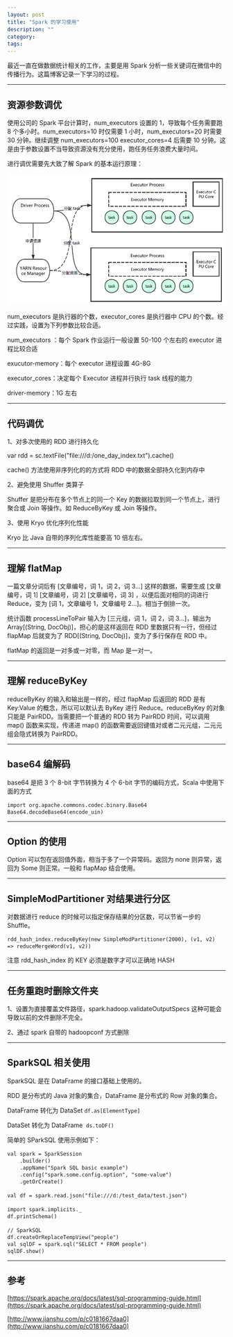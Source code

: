 ```yaml
---
layout: post
title: "Spark 的学习使用"
description: ""
category: 
tags:
---
```


最近一直在做数据统计相关的工作，主要是用 Spark 分析一些关键词在微信中的传播行为。这篇博客记录一下学习的过程。

------------------------

## 资源参数调优

使用公司的 Spark 平台计算时，num_executors 设置的 1，导致每个任务需要跑 8 个多小时。num_executors=10 时仅需要 1 小时，num_executors=20 时需要 30 分钟。继续调整 num_executors=100 executor_cores=4 后需要 10 分钟。这是由于参数设置不当导致资源没有充分使用，跑任务任务浪费大量时间。

进行调优需要先大致了解 Spark 的基本运行原理：

![image](/assets/images/spark-index-1.png)

num_executors 是执行器的个数，executor_cores 是执行器中 CPU 的个数。经过实践，设置为下列参数比较合适。

num_executors ：每个 Spark 作业运行一般设置 50-100 个左右的 executor 进程比较合适

exucutor-memory：每个 executor 进程设置 4G-8G

executor_cores：决定每个 Executor 进程并行执行 task 线程的能力

driver-memory：1G 左右

------------------------

## 代码调优

1、对多次使用的 RDD 进行持久化

var rdd = sc.textFile("file:///d:/one_day_index.txt").cache()

cache() 方法使用非序列化的的方式将 RDD 中的数据全部持久化到内存中

2、避免使用 Shuffer 类算子

Shuffer 是把分布在多个节点上的同一个 Key 的数据拉取到同一个节点上，进行聚合或 Join 等操作。如 ReduceByKey 或 Join 等操作。

3、使用 Kryo 优化序列化性能

Kryo 比 Java 自带的序列化库性能要高 10 倍左右。

------------------------

## 理解 flatMap

一篇文章分词后有 [文章编号，词 1，词 2，词 3...] 这样的数据，需要生成 [文章编号，词 1]  [文章编号，词 2]   [文章编号，词 3] ，以便后面对相同的词进行 Reduce，变为 [词 1，文章编号 1，文章编号 2...]。相当于倒排一次。

统计函数 processLineToPair 输入为 [三元组，词 1，词 2，词 3...]，输出为 Array[(String, DocObj)]，担心的是这样返回在 RDD 里数据只有一行，但经过 flapMap 后就变为了 RDD[(String, DocObj)]，变为了多行保存在 RDD 中。

flatMap 的返回是一对多或一对零，而 Map 是一对一。

------------------------

## 理解 reduceByKey

reduceByKey 的输入和输出是一样的，经过 flapMap 后返回的 RDD 是有 Key:Value 的概念，所以可以默认去 ByKey 进行 Reduce。reduceByKey 的对象只能是 PairRDD。当需要把一个普通的 RDD 转为 PairRDD 时间，可以调用 map() 函数来实现，传递进 map() 的函数需要返回键值对或者二元元组，二元元组会隐式转换为 PairRDD。

------------------------

## base64 编解码

base64 是把 3 个 8-bit 字节转换为 4 个 6-bit 字节的编码方式，Scala 中使用下面的方式

```
import org.apache.commons.codec.binary.Base64
Base64.decodeBase64(encode_uin)
```

------------------------

## Option 的使用

Option 可以包在返回值外面，相当于多了一个异常码。返回为 none 则异常，返回为 Some 则正常。一般和 flapMap 结合使用。

------------------------

## SimpleModPartitioner 对结果进行分区

对数据进行 reduce 的时候可以指定保存结果的分区数，可以节省一步的 Shuffle。

```
rdd_hash_index.reduceByKey(new SimpleModPartitioner(2000), (v1, v2) 
=> reduceMergeWord(v1, v2))
```

注意 rdd_hash_index 的 KEY 必须是数字才可以正确地 HASH

------------------------

## 任务重跑时删除文件夹

1、设置为直接覆盖文件路径，spark.hadoop.validateOutputSpecs 这种可能会导致以前的文件删除不完全。

2、通过 spark 自带的 hadoopconf 方式删除

------------------------

## SparkSQL 相关使用

SparkSQL 是在 DataFrame 的接口基础上使用的。

RDD 是分布式的 Java 对象的集合，DataFrame 是分布式的 Row 对象的集合。

DataFrame 转化为 DataSet  `df.as[ElementType]`

DataSet 转化为 DataFrame  `ds.toDF()`

简单的 SParkSQL 使用示例如下：

```
val spark = SparkSession
	.builder()
	.appName("Spark SQL basic example")
	.config("spark.some.config.option", "some-value")
	.getOrCreate()

val df = spark.read.json("file:///d:/test_data/test.json")

import spark.implicits._
df.printSchema()
 
// SparkSQL
df.createOrReplaceTempView("people")
val sqlDF = spark.sql("SELECT * FROM people")
sqlDF.show()
```

------------------------------

## 参考

[https://spark.apache.org/docs/latest/sql-programming-guide.html](https://spark.apache.org/docs/latest/sql-programming-guide.html)

[http://www.jianshu.com/p/c0181667daa0](http://www.jianshu.com/p/c0181667daa0)




